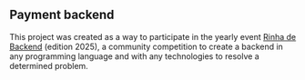 [event]: https://github.com/zanfranceschi/rinha-de-backend-2025 "Official repository"

## Payment backend

This project was created as a way to participate in the yearly event
[Rinha de Backend][event] (edition 2025), a community competition to
create a backend in any programming language and with any technologies
to resolve a determined problem.
